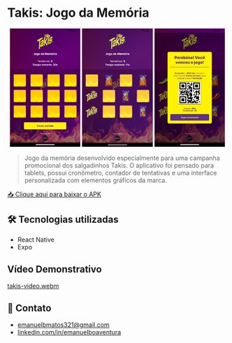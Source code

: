 # Takis: Jogo da Memória

<p align="center">
  <img src="./.github/takis-home.png" width="32%" />
  <img src="./.github/takis-game.png" width="32%" />
  <img src="./.github/takis-win.png" width="32%" />
</p>

> Jogo da memória desenvolvido especialmente para uma campanha promocional dos salgadinhos Takis. O aplicativo foi pensado para tablets, possui cronômetro, contador de tentativas e uma interface personalizada com elementos gráficos da marca.

[📥 Clique aqui para baixar o APK](https://github.com/Emanuel-Boaventura/takis-memory-game/releases/tag/v1.0.0/takis-game.apk)

## 🛠 Tecnologias utilizadas

- React Native
- Expo

## Vídeo Demonstrativo

[takis-video.webm](https://github.com/user-attachments/assets/e1fefc9c-73f7-4365-8911-7cc29ddffb6f)

## 💛 Contato

- <emanuelbmatos321@gmail.com>
- [linkedin.com/in/emanuelboaventura](https://www.linkedin.com/in/emanuelboaventura/)
